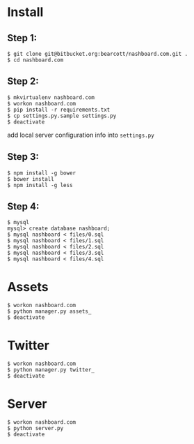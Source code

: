 Install
=======

Step 1:
-------

```
$ git clone git@bitbucket.org:bearcott/nashboard.com.git .
$ cd nashboard.com
```

Step 2:
-------

```
$ mkvirtualenv nashboard.com
$ workon nashboard.com
$ pip install -r requirements.txt
$ cp settings.py.sample settings.py
$ deactivate
```
add local server configuration info into `settings.py`

Step 3:
-------

```
$ npm install -g bower
$ bower install
$ npm install -g less
```

Step 4:
-------

```
$ mysql
mysql> create database nashboard;
$ mysql nashboard < files/0.sql
$ mysql nashboard < files/1.sql
$ mysql nashboard < files/2.sql
$ mysql nashboard < files/3.sql
$ mysql nashboard < files/4.sql
```

Assets
======

```
$ workon nashboard.com
$ python manager.py assets_
$ deactivate
```

Twitter
=======

```
$ workon nashboard.com
$ python manager.py twitter_
$ deactivate
```

Server
======

```
$ workon nashboard.com
$ python server.py
$ deactivate
```
